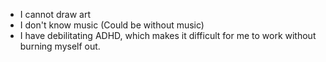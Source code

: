 - I cannot draw art
- I don't know music (Could be without music)
- I have debilitating ADHD, which makes it difficult for me to work without burning myself out.
